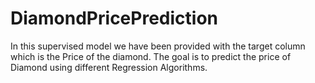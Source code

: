 # DiamondPricePrediction
 In this supervised model we have been provided with the target column which is the Price of the diamond. The goal is to predict the price of Diamond using different Regression Algorithms.

